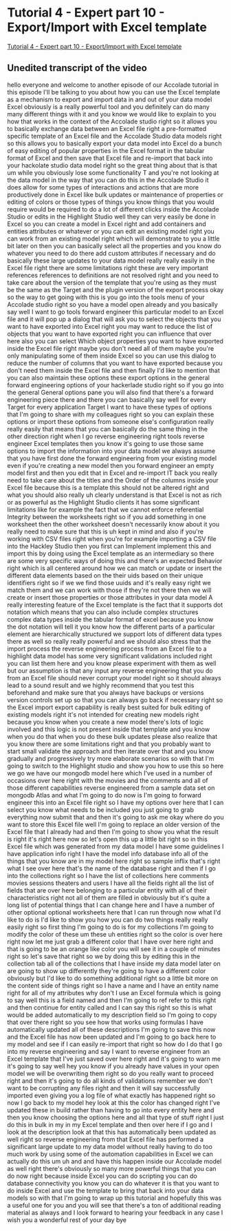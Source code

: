 
# Tutorial 4 - Expert part 10 - Export/Import with Excel template

[Tutorial 4 - Expert part 10 - Export/Import with Excel template](https://community.hackolade.com/slides/slide/export-import-with-excel-template-31?fullscreen=1)

## Unedited transcript of the video

hello everyone and welcome to another episode of our Accolade tutorial in this episode I'll be talking to you about how you can use the Excel template as a mechanism to export and import data in and out of your data model Excel obviously is a really powerful tool and you definitely can do many many different things with it and you know we would like to explain to you how that works in the context of the Accolade studio right so it allows you to basically exchange data between an Excel file right a pre-formatted specific template of an Excel file and the Accolade Studio data models right so this allows you to basically export your data model into Excel do a bunch of easy editing of popular properties in the Excel format in the tabular format of Excel and then save that Excel file and re-import that back into your hackolate studio data model right so the great thing about that is that um while you obviously lose some functionality T and you're not looking at the data model in the way that you can do this in the Accolade Studio it does allow for some types of interactions and actions that are more productively done in Excel like bulk updates or maintenance of properties or editing of colors or those types of things you know things that you would require would be required to do a lot of different clicks inside the Accolade Studio or edits in the Highlight Studio well they can very easily be done in Excel so you can create a model in Excel right and add containers and entities attributes or whatever or you can edit an existing model right you can work from an existing model right which will demonstrate to you a little bit later on then you can basically select all the properties and you know do whatever you need to do there add custom attributes if necessary and do basically these large updates to your data model really really easily in the Excel file right there are some limitations right these are very important references references to definitions are not resolved right and you need to take care about the version of the template that you're using as they must be the same as the Target and the plugin version of the export process okay so the way to get going with this is you go into the tools menu of your Accolade studio right so you have a model open already and you basically say well I want to go tools forward engineer this particular model to an Excel file and it will pop up a dialog that will ask you to select the objects that you want to have exported into Excel right you may want to reduce the list of objects that you want to have exported right you can influence that over here also you can select Which object properties you want to have exported inside the Excel file right maybe you don't need all of them maybe you're only manipulating some of them inside Excel so you can use this dialog to reduce the number of columns that you want to have exported because you don't need them inside the Excel file and then finally I'd like to mention that you can also maintain these options these export options in the general forward engineering options of your hackerlade studio right so if you go into the general General options pane you will also find that there's a forward engineering piece there and there you can basically say well for every Target for every application Target I want to have these types of options that I'm going to share with my colleagues right so you can explain these options or import these options from someone else's configuration really really easily that means that you can basically do the same thing in the other direction right when I go reverse engineering right tools reverse engineer Excel templates then you know it's going to use those same options to import the information into your data model we always assume that you have first done the forward engineering from your existing model even if you're creating a new model then you forward engineer an empty model first and then you edit that in Excel and re-import IT back you really need to take care about the titles and the Order of the columns inside your Excel file because this is a template this should not be altered right and what you should also really uh clearly understand is that Excel is not as rich or as powerful as the Highlight Studio clients it has some significant limitations like for example the fact that we cannot enforce referential Integrity between the worksheets right so if you add something in one worksheet then the other worksheet doesn't necessarily know about it you really need to make sure that this is uh kept in mind and also if you're working with CSV files right when you're for example importing a CSV file into the Hackley Studio then you first can Implement implement this and import this by doing using the Excel template as an intermediary so there are some very specific ways of doing this and there's an expected Behavior right which is all centered around how we can match or update or insert the different data elements based on the their uids based on their unique identifiers right so if we we find those uuids and it's really easy right we match them and we can work with those if they're not there then we will create or insert those properties or those attributes in your data model A really interesting feature of the Excel template is the fact that it supports dot notation which means that you can also include complex structures complex data types inside the tabular format of excel because you know the dot notation will tell it you know how the different parts of a particular element are hierarchically structured we support lots of different data types there as well so really really powerful and we should also stress that the import process the reverse engineering process from an Excel file to a highlight data model has some very significant validations included right you can list them here and you know please experiment with them as well but our assumption is that any input any reverse engineering that you do from an Excel file should never corrupt your model right so it should always lead to a sound result and we highly recommend that you test this beforehand and make sure that you always have backups or versions version controls set up so that you can always go back if necessary right so the Excel import export capability is really best suited for bulk editing of existing models right it's not intended for creating new models right because you know when you create a new model there's lots of logic involved and this logic is not present inside that template and you know when you do that when you do these bulk updates please also realize that you know there are some limitations right and that you probably want to start small validate the approach and then iterate over that and you know gradually and progressively try more elaborate scenarios so with that I'm going to switch to the Highlight studio and show you how to use this so here we go we have our mongodb model here which I've used in a number of occasions over here right with the movies and the comments and all of those different capabilities reverse engineered from a sample data set on mongodb Atlas and what I'm going to do now is I'm going to forward engineer this into an Excel file right so I have my options over here that I can select you know what needs to be included you just going to grab everything now submit that and then it's going to ask me okay where do you want to store this Excel file well I'm going to replace an older version of the Excel file that I already had and then I'm going to show you what the result is right it's right here now so let's open this up a little bit right so in this Excel file which was generated from my data model I have some guidelines I have application info right I have the model info database info all of the things that you know are in my model here right so sample inflix that's right what I see over here that's the name of the database right and then if I go into the collections right so I have the list of collections here comments movies sessions theaters and users I have all the fields right all the list of fields that are over here belonging to a particular entity with all of their characteristics right not all of them are filled in obviously but it's quite a long list of potential things that I can change here and I have a number of other optional optional worksheets here that I can run through now what I'd like to do is I'd like to show you how you can do two things really really easily right so first thing I'm going to do is for my collections I'm going to modify the color of these um these uh entities right so the color is over here right now let me just grab a different color that I have over here right and that is going to be an orange like color you will see it in a couple of minutes right so let's save that right so we by doing this by editing this in the collection tab all of the collections that I have inside my data model later on are going to show up differently they're going to have a different color obviously but I'd like to do something additional right so a little bit more on the content side of things right so I have a name and I have an entity name right for all of my attributes why don't I use an Excel formula which is going to say well this is a field named and then I'm going to ref refer to this right and then continue for entity called and I can say this right so this is what would be added automatically to my description field so I'm going to copy that over there right so you see how that works using formulas I have automatically updated all of these descriptions I'm going to save this now and the Excel file has now been updated and I'm going to go back here to my model and see if I can easily re-import that right so how do I do that I go into my reverse engineering and say I want to reverse engineer from an Excel template that I've just saved over here right and it's going to warn me it's going to say well hey you know if you already have values in your open model we will be overwriting them right so do you really want to proceed right and then it's going to do all kinds of validations remember we don't want to be corrupting any files right and then it will say successfully imported even giving you a log file of what exactly has happened right so now I go back to my model hey look at this the color has changed right I've updated these in build rather than having to go into every entity here and then you know choosing the options here and all that type of stuff right I just do this in bulk in my in my Excel template and then over here if I go and I look at the description look at that this has automatically been updated as well right so reverse engineering from that Excel file has performed a significant large update to my data model without really having to do too much work by using some of the automation capabilities in Excel we can actually do this um uh and and have this happen inside our Accolade model as well right there's obviously so many more powerful things that you can do now right because inside Excel you can do scripting you can do database connectivity you know you can do whatever it is that you want to do inside Excel and use the template to bring that back into your data models so with that I'm going to wrap up this tutorial and hopefully this was a useful one for you and you will see that there's a ton of additional reading material as always and I look forward to hearing your feedback in any case I wish you a wonderful rest of your day bye